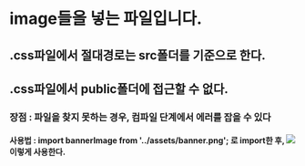 # image들을 넣는 파일입니다.

## .css파일에서 절대경로는 src폴더를 기준으로 한다.
## .css파일에서 public폴더에 접근할 수 없다.

### 장점 : 파일을 찾지 못하는 경우, 컴파일 단계에서 에러를 잡을 수 있다

#### 사용법 : import bannerImage from '../assets/banner.png'; 로 import한 후, <img src={bannerImage} /> 이렇게 사용한다.
